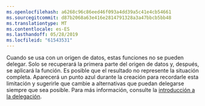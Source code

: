 ```yaml
---
ms.openlocfilehash: a6268c96c86eed46f093a4dd39a5c41e4cb54661
ms.sourcegitcommit: d87b2068a63e416e2814791328a3a47bbcb5bb48
ms.translationtype: MT
ms.contentlocale: es-ES
ms.lasthandoff: 05/28/2019
ms.locfileid: "61543531"
---
```


Cuando se usa con un origen de datos, estas funciones no se pueden delegar. Solo se recuperará la primera parte del origen de datos y, después, se aplicará la función.  Es posible que el resultado no represente la situación completa.  Aparecerá un punto azul durante la creación para recordarle esta limitación y sugerirle que cambie a alternativas que puedan delegarse siempre que sea posible. Para más información, consulte la [introducción a la delegación](../maker/canvas-apps/delegation-overview.md).

